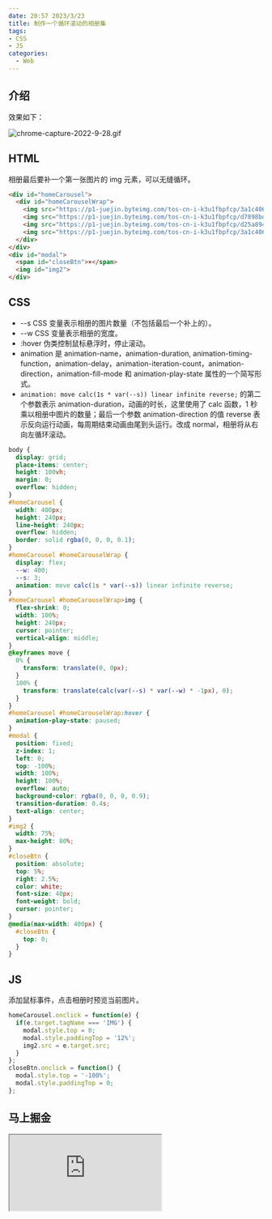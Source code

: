 ```yaml
---
date: 20:57 2023/3/23
title: 制作一个循环滚动的相册集
tags:
- CSS
- JS
categories:  - Web
---
```

## 介绍
效果如下：

![chrome-capture-2022-9-28.gif](https://p3-juejin.byteimg.com/tos-cn-i-k3u1fbpfcp/de93d2d098a04945b5b147ad83bb311b~tplv-k3u1fbpfcp-watermark.image?)

## HTML
相册最后要补一个第一张图片的 img 元素，可以无缝循环。
```html
<div id="homeCarousel">
  <div id="homeCarouselWrap">
    <img src="https://p1-juejin.byteimg.com/tos-cn-i-k3u1fbpfcp/3a1c406fa6844c33aa2097917494e643~tplv-k3u1fbpfcp-watermark.image?">
    <img src="https://p1-juejin.byteimg.com/tos-cn-i-k3u1fbpfcp/d7898bd97e2449b5b72b76c114e84dfc~tplv-k3u1fbpfcp-watermark.image?">
    <img src="https://p1-juejin.byteimg.com/tos-cn-i-k3u1fbpfcp/d25a89459f264d3d860c4533bdef6a68~tplv-k3u1fbpfcp-watermark.image?">
    <img src="https://p1-juejin.byteimg.com/tos-cn-i-k3u1fbpfcp/3a1c406fa6844c33aa2097917494e643~tplv-k3u1fbpfcp-watermark.image?">
  </div>
</div>
<div id="modal">
  <span id="closeBtn">×</span>
  <img id="img2">
</div>
```

## CSS
- --s CSS 变量表示相册的图片数量（不包括最后一个补上的）。
- --w CSS 变量表示相册的宽度。
- :hover 伪类控制鼠标悬浮时，停止滚动。
- animation 是 animation-name，animation-duration, animation-timing-function，animation-delay，animation-iteration-count，animation-direction，animation-fill-mode 和 animation-play-state 属性的一个简写形式。
- `animation: move calc(1s * var(--s)) linear infinite reverse;` 的第二个参数表示 animation-duration，动画的时长，这里使用了 calc 函数，1 秒乘以相册中图片的数量；最后一个参数 animation-direction 的值 reverse 表示反向运行动画，每周期结束动画由尾到头运行。改成 normal，相册将从右向左循环滚动。
```css
body {
  display: grid;
  place-items: center;
  height: 100vh;
  margin: 0;
  overflow: hidden;
}
#homeCarousel {
  width: 400px;
  height: 240px;
  line-height: 240px;
  overflow: hidden;
  border: solid rgba(0, 0, 0, 0.1);
}
#homeCarousel #homeCarouselWrap {
  display: flex;
  --w: 400;
  --s: 3;
  animation: move calc(1s * var(--s)) linear infinite reverse;
}
#homeCarousel #homeCarouselWrap>img {
  flex-shrink: 0;
  width: 100%;
  height: 240px;
  cursor: pointer;
  vertical-align: middle;
}
@keyframes move {
  0% {
    transform: translate(0, 0px);
  }
  100% {
    transform: translate(calc(var(--s) * var(--w) * -1px), 0);
  }
}
#homeCarousel #homeCarouselWrap:hover {
  animation-play-state: paused;
}
#modal {
  position: fixed;
  z-index: 1;
  left: 0;
  top: -100%;
  width: 100%;
  height: 100%;
  overflow: auto;
  background-color: rgba(0, 0, 0, 0.9);
  transition-duration: 0.4s;
  text-align: center;
}
#img2 {
  width: 75%;
  max-height: 80%;
}
#closeBtn {
  position: absolute;
  top: 5%;
  right: 2.5%;
  color: white;
  font-size: 40px;
  font-weight: bold;
  cursor: pointer;
}
@media(max-width: 400px) {
  #closeBtn {
    top: 0;
  }
}
```

## JS
添加鼠标事件，点击相册时预览当前图片。
```js
homeCarousel.onclick = function(e) {
  if(e.target.tagName === 'IMG') {
    modal.style.top = 0;
    modal.style.paddingTop = '12%';
    img2.src = e.target.src;
  }
};
closeBtn.onclick = function() {
  modal.style.top = '-100%';
  modal.style.paddingTop = 0;
};
```

## 马上掘金
<iframe src="https://code.juejin.cn/pen/7159562726228885541"></iframe>